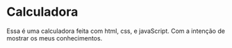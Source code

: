 # Calculadora
Essa é uma calculadora feita com html, css, e javaScript.
Com a intenção de mostrar os meus conhecimentos.
